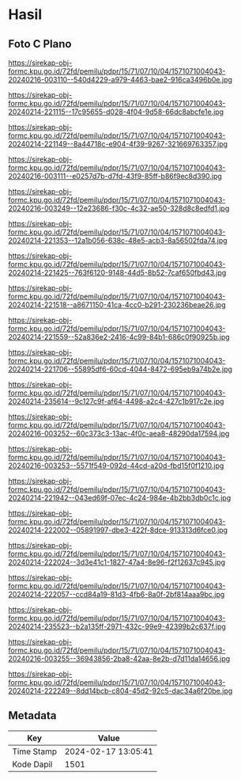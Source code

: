 # Hasil

## Foto C Plano

https://sirekap-obj-formc.kpu.go.id/72fd/pemilu/pdpr/15/71/07/10/04/1571071004043-20240216-003110--540d4229-a979-4463-bae2-916ca3496b0e.jpg

https://sirekap-obj-formc.kpu.go.id/72fd/pemilu/pdpr/15/71/07/10/04/1571071004043-20240214-221115--17c95655-d028-4f04-9d58-66dc8abcfe1e.jpg

https://sirekap-obj-formc.kpu.go.id/72fd/pemilu/pdpr/15/71/07/10/04/1571071004043-20240214-221149--8a44718c-e904-4f39-9267-321669763357.jpg

https://sirekap-obj-formc.kpu.go.id/72fd/pemilu/pdpr/15/71/07/10/04/1571071004043-20240216-003111--e0257d7b-d7fd-43f9-85ff-b86f9ec8d390.jpg

https://sirekap-obj-formc.kpu.go.id/72fd/pemilu/pdpr/15/71/07/10/04/1571071004043-20240216-003249--12e23686-f30c-4c32-ae50-328d8c8edfd1.jpg

https://sirekap-obj-formc.kpu.go.id/72fd/pemilu/pdpr/15/71/07/10/04/1571071004043-20240214-221353--12a1b056-638c-48e5-acb3-8a56502fda74.jpg

https://sirekap-obj-formc.kpu.go.id/72fd/pemilu/pdpr/15/71/07/10/04/1571071004043-20240214-221425--763f6120-9148-44d5-8b52-7caf650fbd43.jpg

https://sirekap-obj-formc.kpu.go.id/72fd/pemilu/pdpr/15/71/07/10/04/1571071004043-20240214-221518--a8671150-41ca-4cc0-b291-230236beae26.jpg

https://sirekap-obj-formc.kpu.go.id/72fd/pemilu/pdpr/15/71/07/10/04/1571071004043-20240214-221559--52a836e2-2416-4c99-84b1-686c0f90925b.jpg

https://sirekap-obj-formc.kpu.go.id/72fd/pemilu/pdpr/15/71/07/10/04/1571071004043-20240214-221706--55895df6-60cd-4044-8472-695eb9a74b2e.jpg

https://sirekap-obj-formc.kpu.go.id/72fd/pemilu/pdpr/15/71/07/10/04/1571071004043-20240214-235614--9c127c9f-af64-4498-a2c4-427c1b917c2e.jpg

https://sirekap-obj-formc.kpu.go.id/72fd/pemilu/pdpr/15/71/07/10/04/1571071004043-20240216-003252--60c373c3-13ac-4f0c-aea8-48290da17594.jpg

https://sirekap-obj-formc.kpu.go.id/72fd/pemilu/pdpr/15/71/07/10/04/1571071004043-20240216-003253--5571f549-092d-44cd-a20d-fbd15f0f1210.jpg

https://sirekap-obj-formc.kpu.go.id/72fd/pemilu/pdpr/15/71/07/10/04/1571071004043-20240214-221942--043ed69f-07ec-4c24-984e-4b2bb3db0c1c.jpg

https://sirekap-obj-formc.kpu.go.id/72fd/pemilu/pdpr/15/71/07/10/04/1571071004043-20240214-222002--05891997-dbe3-422f-8dce-913313d6fce0.jpg

https://sirekap-obj-formc.kpu.go.id/72fd/pemilu/pdpr/15/71/07/10/04/1571071004043-20240214-222024--3d3e41c1-1827-47a4-8e96-f2f12637c945.jpg

https://sirekap-obj-formc.kpu.go.id/72fd/pemilu/pdpr/15/71/07/10/04/1571071004043-20240214-222057--ccd84a19-81d3-4fb6-8a0f-2bf814aaa9bc.jpg

https://sirekap-obj-formc.kpu.go.id/72fd/pemilu/pdpr/15/71/07/10/04/1571071004043-20240214-235523--b2a135ff-2971-432c-99e9-42399b2c637f.jpg

https://sirekap-obj-formc.kpu.go.id/72fd/pemilu/pdpr/15/71/07/10/04/1571071004043-20240216-003255--36943856-2ba8-42aa-8e2b-d7d11da14656.jpg

https://sirekap-obj-formc.kpu.go.id/72fd/pemilu/pdpr/15/71/07/10/04/1571071004043-20240214-222249--8dd14bcb-c804-45d2-92c5-dac34a6f20be.jpg


## Metadata

| Key        | Value               |
| ---------- | ------------------- |
| Time Stamp | 2024-02-17 13:05:41 |
| Kode Dapil | 1501                |



